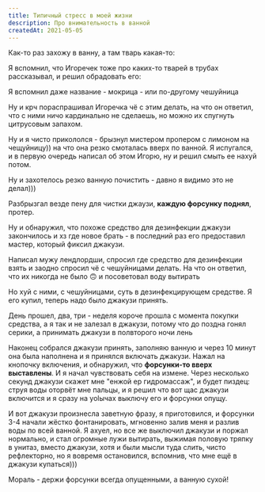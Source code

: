 ```yaml
---
title: Типичный стресс в моей жизни
description: Про внимательность в ванной
createdAt: 2021-05-05
---
```


Как-то раз захожу в ванну, а там тварь какая-то:

<new-img-swiper>
  <img-slide src="/images/cool-story/stress/insect-1.jpg" alt="Чешуйница обыкновенная" ></img-slide>
</new-img-swiper>

Я вспомнил, что Игоречек тоже про каких-то тварей в трубах рассказывал, и решил обрадовать его:

<new-img-swiper>
  <img-slide src="/images/cool-story/stress/insect-2.jpg" alt="Мерзкая хуйня, да" ></img-slide>
</new-img-swiper>

Я вспомнил даже название - мокрица - или по-другому чешуйница



Ну и крч пораспрашивал Игоречка чё с этим делать, на что он ответил, что с ними ничо кардинально не сделаешь, но можно
их спугнуть цитрусовым запахом.

Ну и я чисто прикололся - брызнул мистером пропером с лимоном на чещуйницу)) на что она резко смоталась вверх по ванной.
Я испугался, и в первую очередь написал об этом Игорю, ну и решил смыть ее нахуй потом.

Ну и захотелось резко ванную почистить - давно я видимо это не делал)))

Разбрызгал везде пену для чистки джаузи, **каждую форсунку поднял**, протер.

Ну и обнаружил, что похоже средство для дезинфекции джакузи закончилось и хз где новое брать - в последний раз его
предоставил мастер, который фиксил джакузи.

Написал мужу лендлордши, спросил где средство для дезинфекции взять и заодно спросил чё с чешуйницами делать. На что он
ответил, что их никогда не было 🙃 и посоветовал воду вытирать

Но хуй с ними, с чешуйницами, суть в дезинфекцирующем средстве. Я его купил, теперь надо было джакузи принять.

День прошел, два, три - неделя короче прошла с момента покупки средства, а я так и не залезал в джакузи, потому что до
поздна гонял серики, а принимать джакузи в полвторого ночи лень

Наконец собрался джакузи принять, заполняю ванную и через 10 минут она была наполнена и я принялся включать джакузи.
Нажал на кнопочку включения, и обнаружил, что **форсунки-то вверх выставлены**. И я начал чувствовать себя на измене.
Через несколько секунд джакузи скажет мне "енжой ер гидромассаж", и будет пиздец: струя воды оторвёт мне пальцы, и я
решил что вот щас джакузи включится и я сразу на yolычах выключу его и форсунки опущу.

И вот джакузи произнесла заветную фразу, я приготовился, и форсунки 3-4 начали жёстко фонтанировать, мгновенно залив
меня и разлив воды по всей ванной. Я ахуел, но все же выключил джакузи и поржал нормально, и стал огромные лужи
вытирать, выжимая половую тряпку в унитаз, вместо джакузи, хотя и были мысли туда слить, чисто рефлекторно, но я вовремя
остановился, вспомнив, что мне ещё в джакузи купаться)))

Мораль - держи форсунки всегда опущенными, а ванную сухой!

